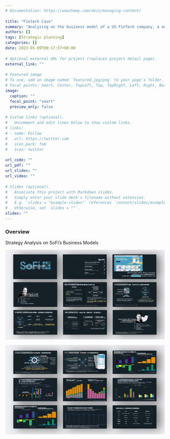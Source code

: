 ```yaml
---
# Documentation: https://wowchemy.com/docs/managing-content/

title: "Fintech Case"
summary: "Analyzing on the business model of a US FinTech company, a one-stop financial service provider- SoFi, then evaluate their strategies in different stages"
authors: []
tags: [Strategic planning]
categories: []
date: 2023-05-09T00:17:57+08:00

# Optional external URL for project (replaces project detail page).
external_link: ""

# Featured image
# To use, add an image named `featured.jpg/png` to your page's folder.
# Focal points: Smart, Center, TopLeft, Top, TopRight, Left, Right, BottomLeft, Bottom, BottomRight.
image:
  caption: ""
  focal_point: "smart"
  preview_only: false

# Custom links (optional).
#   Uncomment and edit lines below to show custom links.
# links:
# - name: Follow
#   url: https://twitter.com
#   icon_pack: fab
#   icon: twitter

url_code: ""
url_pdf: ""
url_slides: ""
url_video: ""

# Slides (optional).
#   Associate this project with Markdown slides.
#   Simply enter your slide deck's filename without extension.
#   E.g. `slides = "example-slides"` references `content/slides/example-slides.md`.
#   Otherwise, set `slides = ""`.
slides: ""
---
```




### Overview 
Strategy Analysis on SoFi’s Business Models

![](./image/p1.png)


![](./image/p2.png)